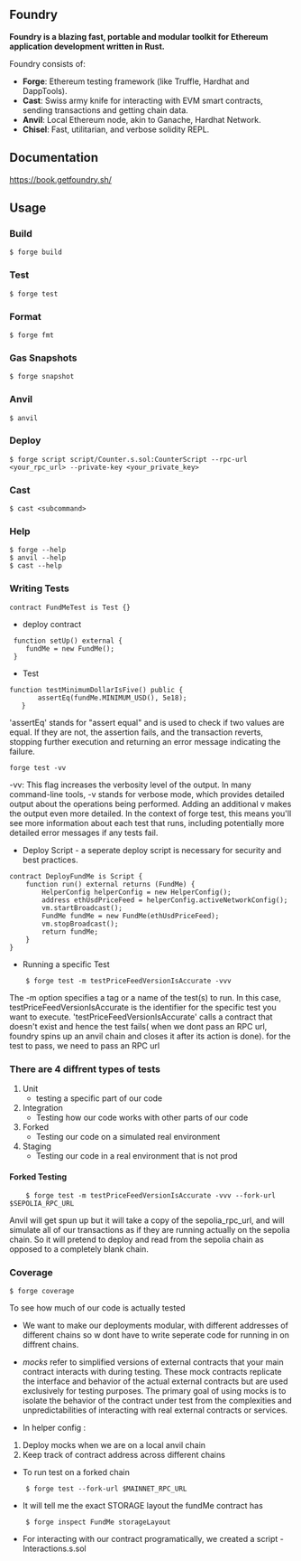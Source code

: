## Foundry

**Foundry is a blazing fast, portable and modular toolkit for Ethereum application development written in Rust.**

Foundry consists of:

- **Forge**: Ethereum testing framework (like Truffle, Hardhat and DappTools).
- **Cast**: Swiss army knife for interacting with EVM smart contracts, sending transactions and getting chain data.
- **Anvil**: Local Ethereum node, akin to Ganache, Hardhat Network.
- **Chisel**: Fast, utilitarian, and verbose solidity REPL.

## Documentation

https://book.getfoundry.sh/

## Usage

### Build

```shell
$ forge build
```

### Test

```shell
$ forge test
```

### Format

```shell
$ forge fmt
```

### Gas Snapshots

```shell
$ forge snapshot
```

### Anvil

```shell
$ anvil
```

### Deploy

```shell
$ forge script script/Counter.s.sol:CounterScript --rpc-url <your_rpc_url> --private-key <your_private_key>
```

### Cast

```shell
$ cast <subcommand>
```

### Help

```shell
$ forge --help
$ anvil --help
$ cast --help
```

### Writing Tests

```shell
contract FundMeTest is Test {}
```

- deploy contract

```shell
 function setUp() external {
    fundMe = new FundMe();
 }
```

- Test

```shell
function testMinimumDollarIsFive() public {
       assertEq(fundMe.MINIMUM_USD(), 5e18);
   }
```

'assertEq' stands for "assert equal" and is used to check if two values are equal. If they are not, the assertion fails, and the transaction reverts, stopping further execution and returning an error message indicating the failure.

```shell
forge test -vv
```

-vv: This flag increases the verbosity level of the output. In many command-line tools, -v stands for verbose mode, which provides detailed output about the operations being performed. Adding an additional v makes the output even more detailed. In the context of forge test, this means you'll see more information about each test that runs, including potentially more detailed error messages if any tests fail.

- Deploy Script - a seperate deploy script is necessary for security and best practices.

```shell
contract DeployFundMe is Script {
    function run() external returns (FundMe) {
        HelperConfig helperConfig = new HelperConfig();
        address ethUsdPriceFeed = helperConfig.activeNetworkConfig();
        vm.startBroadcast();
        FundMe fundMe = new FundMe(ethUsdPriceFeed);
        vm.stopBroadcast();
        return fundMe;
    }
}
```

- Running a specific Test

```shell
    $ forge test -m testPriceFeedVersionIsAccurate -vvv
```

The -m option specifies a tag or a name of the test(s) to run. In this case, testPriceFeedVersionIsAccurate is the identifier for the specific test you want to execute.
'testPriceFeedVersionIsAccurate' calls a contract that doesn't exist and hence the test fails( when we dont pass an RPC url, foundry spins up an anvil chain and closes it after its action is done). for the test to pass, we need to pass an RPC url

### There are 4 diffrent types of tests

1. Unit
   - testing a specific part of our code
2. Integration
   - Testing how our code works with other parts of our code
3. Forked
   - Testing our code on a simulated real environment
4. Staging
   - Testing our code in a real environment that is not prod

#### Forked Testing

```shell
    $ forge test -m testPriceFeedVersionIsAccurate -vvv --fork-url $SEPOLIA_RPC_URL
```

Anvil will get spun up but it will take a copy of the sepolia_rpc_url, and will simulate all of our transactions as if they are running actually on the sepolia chain. So it will pretend to deploy and read from the sepolia chain as opposed to a completely blank chain.

### Coverage

```shell
$ forge coverage
```

To see how much of our code is actually tested

- We want to make our deployments modular, with different addresses of different chains so w dont have to write seperate code for running in on diffrent chains.

- _mocks_ refer to simplified versions of external contracts that your main contract interacts with during testing. These mock contracts replicate the interface and behavior of the actual external contracts but are used exclusively for testing purposes. The primary goal of using mocks is to isolate the behavior of the contract under test from the complexities and unpredictabilities of interacting with real external contracts or services.

- In helper config :

1.  Deploy mocks when we are on a local anvil chain
2.  Keep track of contract address across different chains

- To run test on a forked chain

```shell
    $ forge test --fork-url $MAINNET_RPC_URL
```

- It will tell me the exact STORAGE layout the fundMe contract has

```shell
    $ forge inspect FundMe storageLayout
```

- For interacting with our contract programatically, we created a script - Interactions.s.sol
